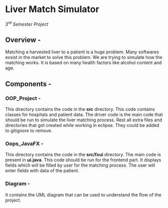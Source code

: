 # Liver Match Simulator
<i>3<sup>rd</sup> Semester Project</i><br>
## Overview - 
Matching a harvested liver to a patient is a huge problem. Many softwares exsist in the market to solve this problem.
We are trying to simulate how the matching works. It is based on many health factors like alcohol content and age.

## Components - 
### OOP_Project - 
This directory contains the code in the **src** directory. This code contains classes for hospitals and patient data.
The driver code is the main code that should be run to simulate the liver matching process. Rest all extra files and directories that got created while working in eclipse.
They could be added to gitignore to remove.

### Oops_JavaFX - 
This directory contains the code in the **src/fxui** directory. The main code is present in **ui.java**. This code should be run for the frontend part.
It displays fields which will be filled by user for the matching process. The user will enter fields with data of the patient.

### Diagram - 
It contains the UML diagram that can be used to understand the flow of the project.

